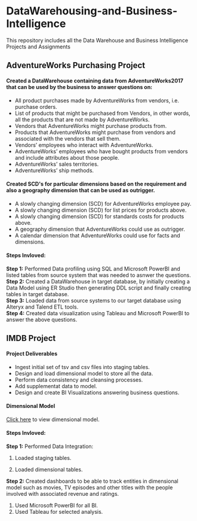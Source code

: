 # DataWarehousing-and-Business-Intelligence
This repository includes all the Data Warehouse and Business Intelligence Projects and Assignments

## AdventureWorks Purchasing Project

#### Created a DataWarehouse containing data from AdventureWorks2017 that can be used by the business to answer questions on:

- All product purchases made by AdventureWorks from vendors, i.e. purchase orders.
- List of products that might be purchased from Vendors, in other words, all the products that are not made by AdventureWorks.
- Vendors that AdventureWorks might purchase products from.
- Products that AdventureWorks might purchase from vendors and associated with the vendors that sell them.
- Vendors’ employees who interact with AdventureWorks.
- AdventureWorks’ employees who have bought products from vendors and include attributes about those people.
- AdventureWorks’ sales territories.
- AdventureWorks’ ship methods.

#### Created SCD's for particular dimensions based on the requirement and also a geography dimension that can be used as outrigger.

- A slowly changing dimension (SCD) for AdventureWorks employee pay.
- A slowly changing dimension (SCD) for list prices for products above.
- A slowly changing dimension (SCD) for standards costs for products above.
- A geography dimension that AdventureWorks could use as outrigger.
- A calendar dimension that AdventureWorks could use for facts and dimensions.


#### Steps Invloved:

**Step 1:** Performed Data profiling using SQL and Microsoft PowerBI and listed tables from source system that was needed to asnwer the questions.\
**Step 2:** Created a DataWarehouse in target database, by initially creating a Data Model using ER Studio then generating DDL script and finally creating tables in target database.\
**Step 3:** Loaded data from source systems to our target database using Alteryx and Talend ETL tools.\
**Step 4:** Created data visualization using Tableau and Microsoft PowerBI to answer the above questions.

## IMDB Project

#### Project Deliverables

- Ingest initial set of tsv and csv files into staging tables.
- Design and load dimensional model to store all the data.
- Perform data consistency and cleansing processes.
- Add supplementat data to model.
- Design and create BI Visualizations answering business questions.

#### Dimensional Model

[Click here](https://user-images.githubusercontent.com/55213702/81252687-90104900-8ff4-11ea-9630-2943b7620e94.JPG) to view dimensional model.

#### Steps Invloved:

**Step 1:** Performed Data Integration:
1. Loaded staging tables.
2) Loaded dimensional tables.

**Step 2:** Created dashboards to be able to track entities in dimensional model such as movies, TV episodes and other titles with the people involved with associated revenue and ratings.
1) Used Microsoft PowerBI for all BI.
2) Used Tableau for selected analysis.



